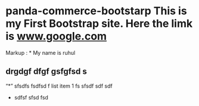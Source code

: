 # panda-commerce-bootstarp This is my First Bootstrap site. Here the limk is www.google.com 
 Markup : * My name is ruhul
## drgdgf dfgf gsfgfsd s
“*” sfsdfs fsdfsd f
list item 1 fs sfsdf sdf sdf
* sdfsf sfsd fsd
